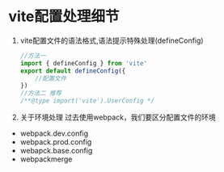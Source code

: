 # vite配置处理细节

1. vite配置文件的语法格式,语法提示特殊处理(defineConfig)
    ```js
    //方法一
    import { defineConfig } from 'vite'
    export default defineConfig({
        //配置文件
    })
    //方法二 推荐
    /**@type import('vite').UserConfig */
    ```

2. 关于环境处理
 过去使用webpack，我们要区分配置文件的环境
 - webpack.dev.config
 - webpack.prod.config
 - webapck.base.config
 - webpackmerge
 